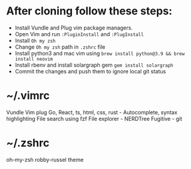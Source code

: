 # After cloning follow these steps:

- Install Vundle and Plug vim package managers.
- Open Vim and run `:PluginInstall` and `:PlugInstall`
- Install `Oh my zsh`
- Change `Oh my zsh` path in `.zshrc` file
- Install python3 and mac vim using `brew install python@3.9 && brew install neovim`
- Install rbenv and install solargraph gem `gem install solargraph`
- Commit the changes and push them to ignore local git status 


# ~/.vimrc

Vundle
Vim plug
Go, React, ts, html, css, rust - Autocomplete, syntax highlighting
File search using fzf
File explorer - NERDTree
Fugitive - git

# ~/.zshrc

oh-my-zsh
robby-russel theme

